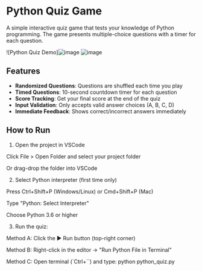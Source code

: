 # Python Quiz Game

A simple interactive quiz game that tests your knowledge of Python programming. The game presents multiple-choice questions with a timer for each question.

![Python Quiz Demo]![image](https://github.com/user-attachments/assets/0502fb1d-f977-4fdb-b0a5-9b13d852e390)
![image](https://github.com/user-attachments/assets/9160d630-19bf-4300-96f7-bbac2901d5de)


## Features

- **Randomized Questions**: Questions are shuffled each time you play
- **Timed Questions**: 10-second countdown timer for each question
- **Score Tracking**: Get your final score at the end of the quiz
- **Input Validation**: Only accepts valid answer choices (A, B, C, D)
- **Immediate Feedback**: Shows correct/incorrect answers immediately

## How to Run

1. Open the project in VSCode

Click File > Open Folder and select your project folder

Or drag-drop the folder into VSCode

2. Select Python interpreter (first time only)

Press Ctrl+Shift+P (Windows/Linux) or Cmd+Shift+P (Mac)

Type "Python: Select Interpreter"

Choose Python 3.6 or higher

3. Run the quiz:

Method A: Click the ▶️ Run button (top-right corner)

Method B: Right-click in the editor → "Run Python File in Terminal"

Method C: Open terminal (`Ctrl+``) and type: python python_quiz.py
